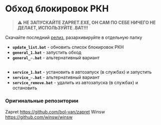 # Обход блокировок РКН
> :warning: **НЕ ЗАПУСКАЙТЕ ZAPRET.EXE, ОН САМ ПО СЕБЕ НИЧЕГО НЕ ДЕЛАЕТ, ИСПОЛЬЗУЙТЕ .BAT!!!**

Скачайте последний [релиз](https://github.com/elifian/zapret-bypass/releases), разархивируйте в отдельную папку
- **`update_list.bat`** - обновить список блокировок РКН
- **`general_1.bat`** - запустить обход
- **`general_♾️.bat`** - альтернативный вариант
##
- **`service_1.bat`** - установить в автозапуск (в службах) и запустить
- **`service_♾️.bat`** - альтернативный вариант
- **`service_remove.bat`** - удалить из автозапуска (в службах) и остановить
### Оригинальные репозитории
Zapret https://github.com/bol-van/zapret
Winsw https://github.com/winsw/winsw